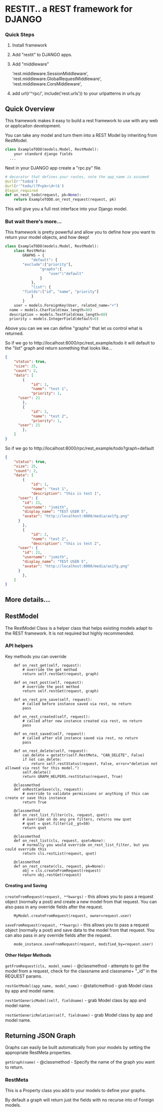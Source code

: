 # RESTIT.. a REST framework for DJANGO

### Quick Steps

1. Install framework

2. Add "restit" to DJANGO apps.

3. Add "middleware"

    'rest.middleware.SessionMiddleware',
        'rest.middleware.GlobalRequestMiddleware',
        'rest.middleware.CorsMiddleware',   
   
4. add url(r'^rpc/', include('rest.urls')) to your urlpatterns in urls.py

## Quick Overview

This framework makes it easy to build a rest framework to use with any web or applicaiton development.

You can take any model and turn them into a REST Model by inheriting from RestModel.

```python
class ExampleTODO(models.Model, RestModel):
    your standard django fields
  ...
```



Next in your DJANGO app create a "rpc.py" file.

```python
# decorator that defines your routes, note the app_name is assumed
@url(r'^todo$')
@url(r'^todo/(?P<pk>\d+)$')
@login_required
def on_rest_todo(request, pk=None):
    return ExampleTODO.on_rest_request(request, pk)
```

This will give you a full rest interface into your Django model.



### But wait there's more...

This framework is pretty powerful and allow you to define how you want to return your model objects, and how deep!

```python
class ExampleTODO(models.Model, RestModel):
    class RestMeta:
        GRAPHS = {
            "default": {
        "exclude":["priority"],
                "graphs":{
                    "user":"default"
                }
            },
            "list": {
        "fields":["id", "name", "priority"]
            }
        }
    user = models.ForeignKey(User, related_name="+")
  name = models.CharField(max_length=80)
  description = models.TextField(max_length=80)
  priority = models.IntegerField(default=0)
```

Above you can we we can define "graphs" that let us control what is returned.

So if we go to http://localhost:8000/rpc/rest_example/todo it will default to the "list" graph and return something that looks like...

```json
{
    "status": true,
    "size": 25,
    "count": 2,
    "data": [
        {
            "id": 1,
            "name": "test 1",
            "priority": 1,
      "user": 21
        },
        {
            "id": 2,
            "name": "test 2",
            "priority": 1,
      "user": 21
        },
    ]
}
```



So if we go to http://localhost:8000/rpc/rest_example/todo?graph=default

```json
{
    "status": true,
    "size": 25,
    "count": 2,
    "data": [
        {
            "id": 1,
            "name": "test 1",
            "description": "this is test 1",
      "user": {
        "id": 21,
        "username": "jsmith",
        "display_name": "TEST USER 5",
        "avatar": "http://localhost:8000/media/ax1fg.png"
      }
        },
        {
            "id": 2,
            "name": "test 2",
            "description": "this is test 2",
      "user": {
        "id": 21,
        "username": "jsmith",
        "display_name": "TEST USER 5",
        "avatar": "http://localhost:8000/media/ax1fg.png"
      }
        },
    ]
}
```





## More details...

## RestModel

The RestModel Class is a helper class that helps existing models adapt to the REST framework.  It is not required but highly recommended.

### API helpers

Key methods you can override

```
    def on_rest_get(self, request):
        # override the get method
        return self.restGet(request, graph)

    def on_rest_post(self, request):
        # override the post method
        return self.restGet(request, graph) 
    
    def on_rest_pre_save(self, request):
        # called before instance saved via rest, no return
        pass
        
    def on_rest_created(self, request):
        # called after new instance created via rest, no return
        pass

    def on_rest_saved(self, request):
        # called after old instance saved via rest, no return
        pass

    def on_rest_delete(self, request):
        can_delete = getattr(self.RestMeta, "CAN_DELETE", False)
        if not can_delete:
            return self.restStatus(request, False, error="deletion not allowed via rest for this model.")
        self.delete()
        return GRAPH_HELPERS.restStatus(request, True)

    @classmethod
    def onRestCanSave(cls, request):
        # override to validate permissions or anything if this can create or save this instance
        return True
        
    @classmethod
    def on_rest_list_filter(cls, request, qset):
        # override on do any pre filters, returns new qset
        # qset = qset.filter(id__gt=50)
        return qset
        
    @classmethod
    def on_rest_list(cls, request, qset=None):
        # normally you would override on_rest_list_filter, but you could override this
        return cls.restList(request, qset)
    
    @classmethod
    def on_rest_create(cls, request, pk=None):
        obj = cls.createFromRequest(request)
        return obj.restGet(request)
```



#### Creating and Saving

`createFromRequest(request, **kwargs)` - this allows you to pass a request object (normally a post) and create a new model from that request.  You can also pass in any override fields after the request.

```
    MyModel.createFromRequest(request, owner=request.user)
```

`saveFromRequest(request, **kwargs)` - this allows you to pass a request object (normally a post) and save data to the model from that request.  You can also pass in any override fields after the request.

```
    mode_instance.saveFromRequest(request, modified_by=request.user)
```

#### Other Helper Methods

`getFromRequest(cls, model_name)` - @classmethod - attempts to get the model from a request, check for the classname and classname+ "_id" in the REQUEST params.


`restGetModel(app_name, model_name)` - @staticmethod - grab Model class by app and model name.

`restGetGenericModel(self, fieldname)` - grab Model class by app and model name.

`restGetGenericRelation(self, fieldname)` - grab Model class by app and model name.

## Returning JSON Graph

Graphs can easily be built automatically from your models by setting the appropriate RestMeta properties.

`getGraph(name)` - @classmethod - Specify the name of the graph you want to return.

### RestMeta

This is a Property class you add to your models to define your graphs.

By default a graph will return just the fields with no recurse into of Foreign models.
